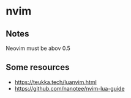 # nvim

## Notes
Neovim must be abov 0.5

## Some resources
- https://teukka.tech/luanvim.html
- https://github.com/nanotee/nvim-lua-guide

